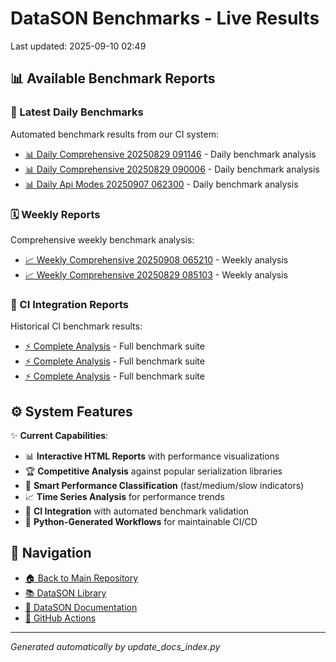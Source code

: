 # DataSON Benchmarks - Live Results

Last updated: 2025-09-10 02:49

## 📊 Available Benchmark Reports

### 🚀 Latest Daily Benchmarks
Automated benchmark results from our CI system:

- [📊 Daily Comprehensive 20250829 091146](results/daily_comprehensive_20250829_091146_report.html) - Daily benchmark analysis
- [📊 Daily Comprehensive 20250829 090006](results/daily_comprehensive_20250829_090006_report.html) - Daily benchmark analysis
- [📊 Daily Api Modes 20250907 062300](results/daily_api_modes_20250907_062300_report.html) - Daily benchmark analysis

### 🗓️ Weekly Reports
Comprehensive weekly benchmark analysis:

- [📈 Weekly Comprehensive 20250908 065210](results/weekly_comprehensive_20250908_065210_report.html) - Weekly analysis
- [📈 Weekly Comprehensive 20250829 085103](results/weekly_comprehensive_20250829_085103_report.html) - Weekly analysis

### 🔄 CI Integration Reports
Historical CI benchmark results:

- [⚡ Complete Analysis](results/ci_20250619_124048_15758084815_complete_report.html) - Full benchmark suite
- [⚡ Complete Analysis](results/ci_20250618_031200_15722975520_complete_report.html) - Full benchmark suite
- [⚡ Complete Analysis](results/ci_20250619_031310_15748485051_complete_report.html) - Full benchmark suite

## ⚙️ System Features

✨ **Current Capabilities**:
- 📊 **Interactive HTML Reports** with performance visualizations
- 🏆 **Competitive Analysis** against popular serialization libraries
- 🎯 **Smart Performance Classification** (fast/medium/slow indicators)
- 📈 **Time Series Analysis** for performance trends
- 🔄 **CI Integration** with automated benchmark validation
- 🤖 **Python-Generated Workflows** for maintainable CI/CD

## 🔗 Navigation
- [🏠 Back to Main Repository](https://github.com/danielendler/datason-benchmarks)
- [📚 DataSON Library](https://github.com/danielendler/datason)
- [📖 DataSON Documentation](https://datason.readthedocs.io/en/latest/)
- [🔄 GitHub Actions](https://github.com/danielendler/datason-benchmarks/actions)

---
*Generated automatically by update_docs_index.py*
